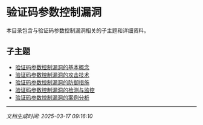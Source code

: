 # 验证码参数控制漏洞

本目录包含与验证码参数控制漏洞相关的子主题和详细资料。

## 子主题

- [验证码参数控制漏洞的基本概念](captcha-param-control/basic-concepts.md)
- [验证码参数控制漏洞的攻击技术](captcha-param-control/attack-techniques.md)
- [验证码参数控制漏洞的防御措施](captcha-param-control/defense-measures.md)
- [验证码参数控制漏洞的检测与监控](captcha-param-control/detection-monitoring.md)
- [验证码参数控制漏洞的案例分析](captcha-param-control/case-studies.md)

---

*文档生成时间: 2025-03-17 09:16:10*
